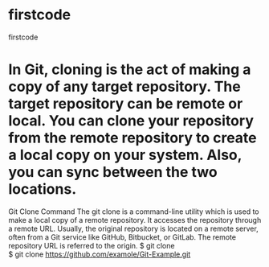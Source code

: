 # firstcode
firstcode
# In Git, cloning is the act of making a copy of any target repository. The target repository can be remote or local. You can clone your repository from the remote repository to create a local copy on your system. Also, you can sync between the two locations.
 
Git Clone Command
The git clone is a command-line utility which is used to make a local copy of a remote repository. It accesses the repository through a remote URL.
Usually, the original repository is located on a remote server, often from a Git service like GitHub, Bitbucket, or GitLab. The remote repository URL is referred to the origin.
$ git clone <repository URL>  
$ git clone https://github.com/examole/Git-Example.git  

